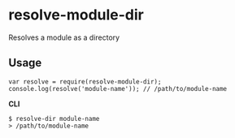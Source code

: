 # resolve-module-dir
Resolves a module as a directory

## Usage

```
var resolve = require(resolve-module-dir);
console.log(resolve('module-name')); // /path/to/module-name
```

**CLI**

```
$ resolve-dir module-name
> /path/to/module-name
```
